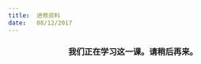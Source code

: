 ```yaml
---
title:  进修资料
date:   08/12/2017
---
```


### <center>我们正在学习这一课。请稍后再来。</center>
<!-- Remember to omit the lesson heading, as it is in the title -->